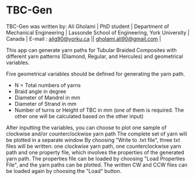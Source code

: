 # TBC-Gen

 TBC-Gen was written by: Ali Gholami                                           |
                         PhD student                                           |
                         Department of Mechanical Engineering                  |
                         Lassonde School of Engineering, York University       |
                         Canada                                                |
                         E-mail : alig90@yorku.ca || gholami.ali90@gmail.com   |


This app can generate yarn paths for Tubular Braided Composites with different yarn patterns (Diamond, Regular, and Hercules) and geometrical variables.

Five geometrical variables should be defined for generating the yarn path.
 - N = Total numbers of yarns
 - Braid angle in degree
 - Diameter of Mandrel in mm
 - Diameter of Strand in mm
 - Number of turns or Height of TBC in mm (one of them is required. The other one will be calculated based on the other input)

After inputting the variables, you can choose to plot one sample of clockwise and/or counterclockwise yarn path
The complete set of yarn will be plotted in a separate window
By choosing "Write to .txt file", three txt files will be written: one clockwise yarn path, one counterclockwise yarn path and one property file, which involves the properties of the generated yarn path.
The properties file can be loaded by choosing "Load Properties File", and the yarn paths can be plotted.
The written CW and CCW files can be loaded again by choosing the "Load" button.
